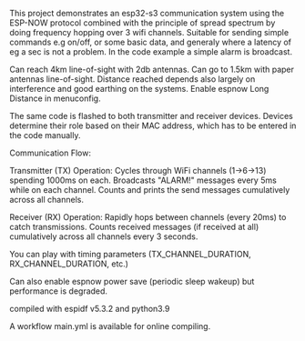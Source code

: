 This project demonstrates an esp32-s3 communication system using the ESP-NOW protocol combined with the principle of spread spectrum by doing frequency hopping over 3 wifi channels. 
Suitable for sending simple commands e.g on/off, or some basic data, and generaly where a latency of eg a sec is not a problem.
In the code example a simple alarm is broadcast.

Can reach 4km line-of-sight with 2db antennas. Can go to 1.5km with paper antennas line-of-sight.
Distance reached depends also largely on interference and good earthing on the systems.
Enable espnow Long Distance in menuconfig.

The same code is flashed to both transmitter and receiver devices.
Devices determine their role based on their MAC address, which has to be entered in the code manually.

Communication Flow:

Transmitter (TX) Operation:
Cycles through WiFi channels (1→6→13) spending 1000ms on each.
Broadcasts "ALARM!" messages every 5ms while on each channel.
Counts and prints the send messages cumulatively across all channels.

Receiver (RX) Operation:
Rapidly hops between channels (every 20ms) to catch transmissions.
Counts received messages (if received at all) cumulatively across all channels every 3 seconds.

You can play with timing parameters (TX_CHANNEL_DURATION, RX_CHANNEL_DURATION, etc.)

Can also enable espnow power save (periodic sleep wakeup) but performance is degraded.

compiled with espidf v5.3.2 and python3.9

A workflow main.yml is available for online compiling.
